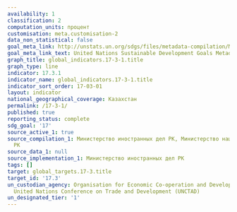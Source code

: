 ```yaml
---
availability: 1
classification: 2
computation_units: процент
customisation: meta.customisation-2
data_non_statistical: false
goal_meta_link: http://unstats.un.org/sdgs/files/metadata-compilation/Metadata-Goal-17.pdf
goal_meta_link_text: United Nations Sustainable Development Goals Metadata (pdf 468kB)
graph_title: global_indicators.17-3-1.title
graph_type: line
indicator: 17.3.1
indicator_name: global_indicators.17-3-1.title
indicator_sort_order: 17-03-01
layout: indicator
national_geographical_coverage: Казахстан
permalink: /17-3-1/
published: true
reporting_status: complete
sdg_goal: '17'
source_active_1: true
source_compilation_1: Министерство иностранных дел РК, Министерство национальной экономики
  РК
source_data_1: null
source_implementation_1: Министерство иностранных дел РК
tags: []
target: global_targets.17-3.title
target_id: '17.3'
un_custodian_agency: Organisation for Economic Co-operation and Development (OECD),
  United Nations Conference on Trade and Development (UNCTAD)
un_designated_tier: '1'
---
```

